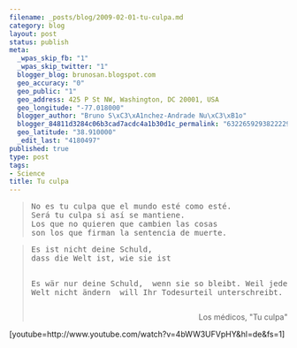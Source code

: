 ```yaml
--- 
filename: _posts/blog/2009-02-01-tu-culpa.md
category: blog
layout: post
status: publish
meta: 
  _wpas_skip_fb: "1"
  _wpas_skip_twitter: "1"
  blogger_blog: brunosan.blogspot.com
  geo_accuracy: "0"
  geo_public: "1"
  geo_address: 425 P St NW, Washington, DC 20001, USA
  geo_longitude: "-77.018000"
  blogger_author: "Bruno S\xC3\xA1nchez-Andrade Nu\xC3\xB1o"
  blogger_84811d3284c06b3cad7acdc4a1b30d1c_permalink: "6322659293822229442"
  geo_latitude: "38.910000"
  _edit_last: "4180497"
published: true
type: post
tags: 
- Science
title: Tu culpa
---
```

<blockquote>
<pre>No es tu culpa que el mundo esté como esté.
Será tu culpa si así se mantiene.
Los que no quieren que cambien las cosas 
son los que firman la sentencia de muerte.</pre>
</blockquote>
<blockquote>
<pre>Es ist nicht deine Schuld, 
dass die Welt ist, wie sie ist

Es wär nur deine Schuld, 
wenn sie so bleibt.
Weil jeder, der die Welt nicht ändern 
will Ihr Todesurteil unterschreibt.</pre>
<p style="text-align:right;">Los médicos, "Tu culpa"</p>
</blockquote>
[youtube=http://www.youtube.com/watch?v=4bWW3UFVpHY&amp;hl=de&amp;fs=1]
